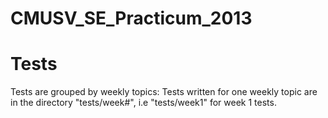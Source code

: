 CMUSV_SE_Practicum_2013
=======================

# Tests

Tests are grouped by weekly topics:
	Tests written for one weekly topic are in the directory "tests/week#", i.e "tests/week1" for week 1 tests.